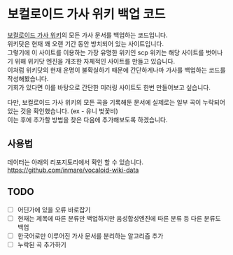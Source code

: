 # 보컬로이드 가사 위키 백업 코드

[보컬로이드 가사 위키](http://vocaro.wikidot.com/)의 모든 가사 문서를 백업하는 코드입니다.  
위키닷은 현재 꽤 오랜 기간 동안 방치되어 있는 사이트입니다.  
그렇기에 이 사이트를 이용하는 가장 유명한 위키인 scp 위키는 해당 사이트를 벗어나기 위해 위키닷 엔진을 개조한 자체적인 사이트를 만들고 있습니다.  
이처럼 위키닷의 현재 운명이 불확실하기 때문에 간단하게나마 가사를 백업하는 코드를 작성해봤습니다.  
기회가 있다면 이를 바탕으로 간단한 미러링 사이트도 한번 만들어보고 싶습니다.

다만, 보컬로이드 가사 위키의 모든 곡을 기록해둔 문서에 실제로는 일부 곡이 누락되어 있는 것을 확인했습니다. (ex - 유니 벚꽃비)  
이는 후에 추가할 방법을 찾은 다음에 추가해보도록 하겠습니다.

## 사용법

데이터는 아래의 리포지토리에서 확인 할 수 있습니다.  
https://github.com/inmare/vocaloid-wiki-data

## TODO

- [ ] 어딘가에 있을 오류 바로잡기
- [ ] 현재는 제목에 따른 분류만 백업하지만 음성합성엔진에 따른 분류 등 다른 분류도 백업
- [ ] 한국어로만 이루어진 가사 문서를 분리하는 알고리즘 추가
- [ ] 누락된 곡 추가하기
